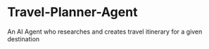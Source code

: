 # Travel-Planner-Agent
An AI Agent who researches and creates travel itinerary for a given destination
